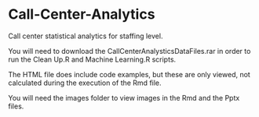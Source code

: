 # Call-Center-Analytics
Call center statistical analytics for staffing level.

You will need to download the CallCenterAnalysticsDataFiles.rar in order to run the Clean Up.R and Machine Learning.R scripts.

The HTML file does include code examples, but these are only viewed, not calculated during the execution of the Rmd file.

You will need the images folder to view images in the Rmd and the Pptx files.

